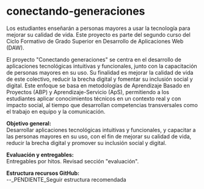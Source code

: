 # conectando-generaciones
Los estudiantes enseñarán a personas mayores a usar la tecnología para mejorar su calidad de vida. Este proyecto es parte del segundo curso del Ciclo Formativo de Grado Superior en Desarrollo de Aplicaciones Web (DAW).

El proyecto "Conectando generaciones" se centra en el desarrollo de aplicaciones tecnológicas intuitivas y funcionales, junto con la capacitación de personas mayores en su uso. Su finalidad es mejorar la calidad de vida de este colectivo, reducir la brecha digital y fomentar su inclusión social y digital. Este enfoque se basa en metodologías de Aprendizaje Basado en Proyectos (ABP) y Aprendizaje-Servicio (ApS), permitiendo a los estudiantes aplicar conocimientos técnicos en un contexto real y con impacto social, al tiempo que desarrollan competencias transversales como el trabajo en equipo y la comunicación.

**Objetivo general:**   
Desarrollar aplicaciones tecnológicas intuitivas y funcionales, y capacitar a las personas mayores en su uso, con el fin de mejorar su calidad de vida, reducir la brecha digital y promover su inclusión social y digital.

**Evaluación y entregables:**  
Entregables por hitos. Revisad sección "evaluación".

**Estructura recursos GitHub:**  
--_PENDIENTE_Seguir estructura recomendada

